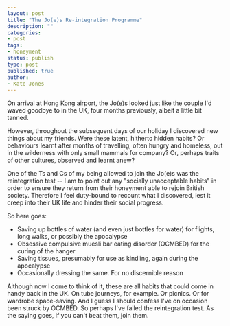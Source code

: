 ```yaml
---
layout: post
title: "The Jo(e)s Re-integration Programme"
description: ""
categories:
- post
tags:
- honeyment
status: publish
type: post
published: true
author:
- Kate Jones
---
```


On arrival at Hong Kong airport, the Jo(e)s looked just like the couple I'd waved goodbye to in the UK, four months previously, albeit a little bit tanned.

However, throughout the subsequent days of our holiday I discovered new things about my friends. Were these latent, hitherto hidden habits? Or behaviours learnt after months of travelling, often hungry and homeless, out in the wilderness with only small mammals for company? Or, perhaps traits of other cultures, observed and learnt anew?

One of the Ts and Cs of my being allowed to join the Jo(e)s was the reintegration test -- I am to point out any "socially unacceptable habits" in order to ensure they return from their honeyment able to rejoin British society. Therefore I feel duty-bound to recount what I discovered, lest it creep into their UK life and hinder their social progress.

So here goes:

* Saving up bottles of water (and even just bottles for water) for flights, long walks, or possibly the apocalypse
* Obsessive compulsive muesli bar eating disorder (OCMBED) for the curing of the hanger
* Saving tissues, presumably for use as kindling, again during the apocalypse
* Occasionally dressing the same. For no discernible reason

Although now I come to think of it, these are all habits that could come in handy back in the UK. On tube journeys, for example. Or picnics. Or for wardrobe space-saving. And I guess I should confess I've on occasion been struck by OCMBED. So perhaps I've failed the reintegration test. As the saying goes, if you can't beat them, join them.
